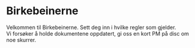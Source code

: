 # Birkebeinerne
Velkommen til Birkebeinerne. Sett deg inn i hvilke regler som gjelder.  
Vi forsøker å holde dokumentene oppdatert, gi oss en kort PM på disc om noe skurrer.  
